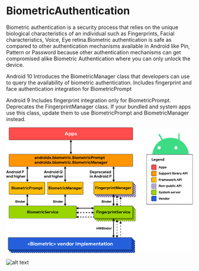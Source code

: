# BiometricAuthentication
Biometric authentication is a security process that relies on the unique biological characteristics of an individual such as Fingerprints, Facial characteristics, Voice, Eye retina.Biometric authentication is safe as compared to other authentication mechanisms available in Android like Pin, Pattern or Password because other authentication mechanisms can get compromised alike Biometric Authentication where you can only unlock the device.

Android 10 Introduces the BiometricManager class that developers can use to query the availability of biometric authentication.
Includes fingerprint and face authentication integration for BiometricPrompt

Android 9 Includes fingerprint integration only for BiometricPrompt.
Deprecates the FingerprintManager class. If your bundled and system apps use this class, update them to use BiometricPrompt and BiometricManager instead.

![alt text](https://github.com/tiger1990/BiometricAuthentication/blob/main/biometri_arch.png?raw=true)

![alt text](https://github.com/tiger1990/BiometricAuthentication/biometric_state_flow.png?raw=true)
